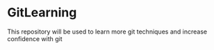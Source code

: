 # GitLearning
This repository will be used to learn more git techniques and increase confidence with git
